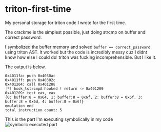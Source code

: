 # triton-first-time

My personal storage for triton code I wrote for the first time.

The crackme is the simplest possible, just doing strcmp on buffer and correct password.

I symbolized the buffer memory and solved `buffer == correct_password` using triton AST.
It worked but the code is incredibly messy cuz I didnt know how else I could do! triton was fucking incomprehensible. But I like it.

The output is below.

```Shell
0x4011fa: push 0x4030ac
0x4011ff: push 0x40302c
0x401204: call 0x401288
[*] hook_lstrcmpA hooked ! return -> 0x401209
0x401209: test eax, eax
{0: buffer:8 = 0x64, 1: buffer:8 = 0x6f, 2: buffer:8 = 0x6f, 3: buffer:8 = 0x6d, 4: buffer:8 = 0x6f}
emulation end
total instruction count: 5
```


This is the part I'm executing symbolically in my code
![symbolic executed part](https://github.com/vxcall/triton-first-time/assets/33578715/6ccf7055-8229-4323-902f-5bacc550d5b2)